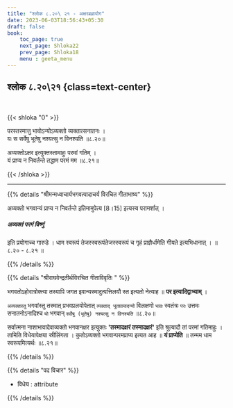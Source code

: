 ```yaml
---
title: "श्लोक ८.२०\ २१ - अक्षरब्रह्मयोग"
date: 2023-06-03T18:56:43+05:30
draft: false
book:
    toc_page: true
    next_page: Shloka22
    prev_page: Shloka18
    menu : geeta_menu
---
```




## श्लोक ८.२०\२१ {class=text-center}

<br/>

{{< shloka  "0"  >}}

परस्तस्मात्तु भावोऽन्योऽव्यक्तो व्यक्तात्सनातनः ।  
यः स सर्वेषु भूतेषु नश्यत्सु न विनश्यति ॥८.२०॥  

अव्यक्तोऽक्षर इत्युक्तस्तामाहुः परमां गतिम् ।  
यं प्राप्य न निवर्तन्ते तद्धाम परमं मम ॥८.२१॥

{{< /shloka >}}

---


{{% details "श्रीमन्मध्वाचार्यभगवत्पादाचर्य विरचित  गीताभाष्य" %}}

अव्यक्तो भगवान्यं प्राप्य न निवर्तन्ते इतिमामुपेत्य [8।15] 
इत्यस्य परामर्शात् ।  
##### अव्यक्तं परमं विष्णुं 
इति प्रयोगाच्च गारुडे । धाम स्वरूपं तेजस्स्वरूपंतेजस्स्वरूपं च गृहं 
प्राज्ञैर्धामेति गीयते इत्यभिधानात् । ॥८.२० - ८.२१ ॥ 

{{% /details %}}


{{% details "श्रीराघवेन्द्रतीर्थविरचित गीताविवृतिः " %}}

भगवतोऽहोरात्रोक्त्या तस्यापि जगत इवान्यस्मादुत्पत्तिलयौ स्त
इत्यतो नेत्याह ॥ **पर इत्यादिद्वाभ्याम्‌** ।   

`अव्यक्तस्तु` भगवांस्तु तस्मात् प्रभवप्रलयोपेतात्‌ `व्यक्ताद् भूतग्रामादन्यो` 
विलक्षणो `भावः` स्वतंत्रः `परः` उत्तमः सनातनोऽनादिश्च `यो` भगवान् 
`सर्वेषु (भूतेषु) नश्यत्सु न विनश्यति` ॥८.२०॥

सर्वात्मना नाशाभावादेवाव्यक्तो भगवानक्षर इत्युक्तः **'तस्मादक्षरं तस्मादक्षरं'** 
इति श्रुत्यादौ तां परमां गतिमाहुः । तामिति विधेयापेक्षया स्रीलिंगता । 
कुतोऽव्यक्तो भगवान्परमप्राप्य इत्यत आह ॥ **यं प्राप्येति** ॥ 
तन्मम धाम स्वरूपमित्यर्थः ॥८.२१॥

{{% /details %}}



{{% details "पद विचार" %}}

- विधेय : attribute

{{% /details %}}
